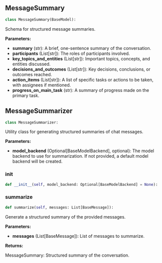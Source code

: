 <a id="camel.utils.message_summarizer"></a>

<a id="camel.utils.message_summarizer.MessageSummary"></a>

## MessageSummary

```python
class MessageSummary(BaseModel):
```

Schema for structured message summaries.

**Parameters:**

- **summary** (str): A brief, one-sentence summary of the conversation.
- **participants** (List[str]): The roles of participants involved.
- **key_topics_and_entities** (List[str]): Important topics, concepts, and entities discussed.
- **decisions_and_outcomes** (List[str]): Key decisions, conclusions, or outcomes reached.
- **action_items** (List[str]): A list of specific tasks or actions to be taken, with assignees if mentioned.
- **progress_on_main_task** (str): A summary of progress made on the primary task.

<a id="camel.utils.message_summarizer.MessageSummarizer"></a>

## MessageSummarizer

```python
class MessageSummarizer:
```

Utility class for generating structured summaries of chat messages.

**Parameters:**

- **model_backend** (Optional[BaseModelBackend], optional): The model backend to use for summarization. If not provided, a default model backend will be created.

<a id="camel.utils.message_summarizer.MessageSummarizer.__init__"></a>

### __init__

```python
def __init__(self, model_backend: Optional[BaseModelBackend] = None):
```

<a id="camel.utils.message_summarizer.MessageSummarizer.summarize"></a>

### summarize

```python
def summarize(self, messages: List[BaseMessage]):
```

Generate a structured summary of the provided messages.

**Parameters:**

- **messages** (List[BaseMessage]): List of messages to summarize.

**Returns:**

  MessageSummary: Structured summary of the conversation.
